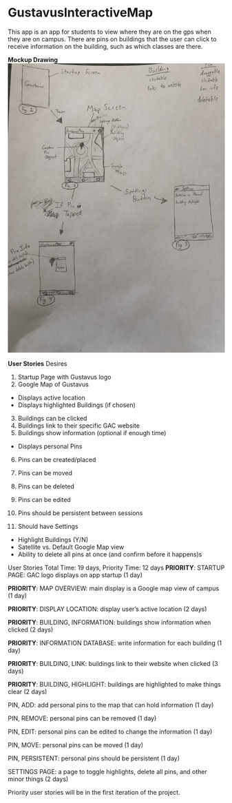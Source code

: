 # GustavusInteractiveMap

This app is an app for students to view where they are on the gps when they are on campus. There are pins 
on buildings that the user can click to receive information on the building, such as which classes are there.


**Mockup Drawing**
![](/Images/ahh.jpeg)

**User Stories**
Desires
1. Startup Page with Gustavus logo
2. Google Map of Gustavus
  - Displays active location
  - Displays highlighted Buildings (if chosen)
3. Buildings can be clicked
4. Buildings link to their specific GAC website
5. Buildings show information (optional if enough time)
  - Displays personal Pins
6. Pins can be created/placed
7. Pins can be moved
8. Pins can be deleted
9. Pins can be edited
10. Pins should be persistent between sessions

11. Should have Settings
  - Highlight Buildings (Y/N)
  - Satellite vs. Default Google Map view
  - Ability to delete all pins at once (and confirm before it happens)s

User Stories Total Time: 19 days, Priority Time: 12 days
**PRIORITY**: STARTUP PAGE: GAC logo displays on app startup (1 day)

**PRIORITY**: MAP OVERVIEW: main display is a Google map view of campus (1 day)

**PRIORITY**: DISPLAY LOCATION: display user’s active location (2 days)

**PRIORITY**: BUILDING, INFORMATION: buildings show information when clicked (2 days)

**PRIORITY**: INFORMATION DATABASE: write information for each building (1 day)

**PRIORITY**: BUILDING, LINK: buildings link to their website when clicked (3 days)

**PRIORITY**: BUILDING, HIGHLIGHT: buildings are highlighted to make things clear (2 days)

PIN, ADD: add personal pins to the map that can hold information (1 day)

PIN, REMOVE: personal pins can be removed (1 day)

PIN, EDIT: personal pins can be edited to change the information (1 day)

PIN, MOVE: personal pins can be moved (1 day)

PIN, PERSISTENT: personal pins should be persistent (1 day)

SETTINGS PAGE: a page to toggle highlights, delete all pins, and other minor things (2 days)

Priority user stories will be in the first iteration of the project.
